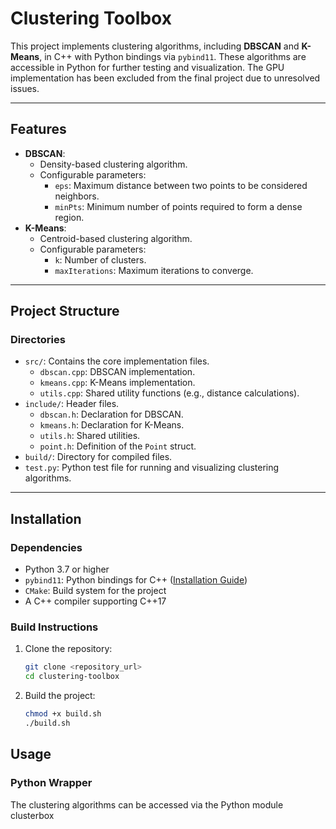 # **Clustering Toolbox**

This project implements clustering algorithms, including **DBSCAN** and **K-Means**, in C++ with Python bindings via `pybind11`. These algorithms are accessible in Python for further testing and visualization. The GPU implementation has been excluded from the final project due to unresolved issues.

---

## **Features**
- **DBSCAN**:
  - Density-based clustering algorithm.
  - Configurable parameters:
    - `eps`: Maximum distance between two points to be considered neighbors.
    - `minPts`: Minimum number of points required to form a dense region.
- **K-Means**:
  - Centroid-based clustering algorithm.
  - Configurable parameters:
    - `k`: Number of clusters.
    - `maxIterations`: Maximum iterations to converge.

---

## **Project Structure**

### **Directories**
- `src/`: Contains the core implementation files.
  - `dbscan.cpp`: DBSCAN implementation.
  - `kmeans.cpp`: K-Means implementation.
  - `utils.cpp`: Shared utility functions (e.g., distance calculations).
- `include/`: Header files.
  - `dbscan.h`: Declaration for DBSCAN.
  - `kmeans.h`: Declaration for K-Means.
  - `utils.h`: Shared utilities.
  - `point.h`: Definition of the `Point` struct.
- `build/`: Directory for compiled files.
- `test.py`: Python test file for running and visualizing clustering algorithms.

---

## **Installation**

### **Dependencies**
- Python 3.7 or higher
- `pybind11`: Python bindings for C++ ([Installation Guide](https://pybind11.readthedocs.io/en/stable/compiling.html))
- `CMake`: Build system for the project
- A C++ compiler supporting C++17

### **Build Instructions**
1. Clone the repository:
   ```bash
   git clone <repository_url>
   cd clustering-toolbox
   ```
2. Build the project:
    ```bash
    chmod +x build.sh
    ./build.sh
    ```
## **Usage**

### **Python Wrapper**
The clustering algorithms can be accessed via the Python module clusterbox


